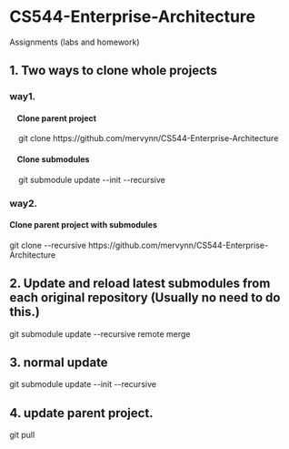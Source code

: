 # CS544-Enterprise-Architecture
Assignments (labs and homework)

<h2> 1. Two ways to clone whole projects</h2>
<h3> way1.</h3>
<h4>&nbsp;&nbsp;&nbsp;&nbsp;Clone parent project</h4>
&nbsp;&nbsp;&nbsp;&nbsp;git clone https://github.com/mervynn/CS544-Enterprise-Architecture
<h4>&nbsp;&nbsp;&nbsp;&nbsp;Clone submodules</h4>
&nbsp;&nbsp;&nbsp;&nbsp;git submodule update --init --recursive

<h3> way2.</h3>
<h4>Clone parent project with submodules</h4>
git clone --recursive https://github.com/mervynn/CS544-Enterprise-Architecture

<h2>2. Update and reload latest submodules from each original repository (Usually no need to do this.)</h2>
git submodule update --recursive remote merge


<h2>3. normal update</h2>
git submodule update --init --recursive

<h2>4. update parent project.</h2>
git pull



